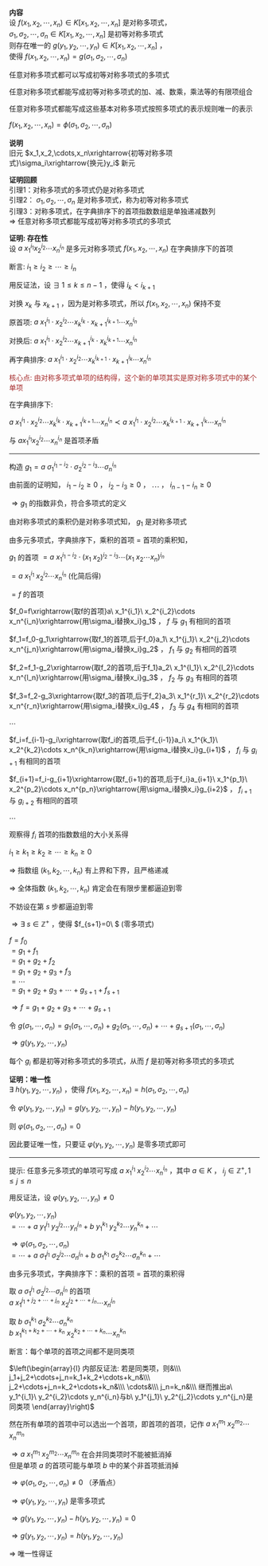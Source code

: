**内容**    
设 $f(x_1,x_2,\cdots,x_n)\in K[x_1,x_2,\cdots,x_n]$ 是对称多项式，    
 $\sigma_1,\sigma_2,\cdots,\sigma_n\in K[x_1,x_2,\cdots,x_n]$ 是初等对称多项式    
则存在唯一的 $g(y_1,y_2,\cdots,y_n)\in K[x_1,x_2,\cdots,x_n]$ ，    
使得 $f(x_1,x_2,\cdots,x_n)=g(\sigma_1,\sigma_2,\cdots,\sigma_n)$     
    
任意对称多项式都可以写成初等对称多项式的多项式    
    
任意对称多项式都能写成初等对称多项式的加、减、数乘，乘法等的有限项组合    
    
任意对称多项式都能写成这些基本对称多项式按照多项式的表示规则唯一的表示    
    
 $f(x_1,x_2,\cdots,x_n)=\phi(\sigma_1,\sigma_2,\cdots,\sigma_n)$     
    
**说明**    
旧元 $x_1,x_2,\cdots,x_n\xrightarrow{初等对称多项式}\sigma_i\xrightarrow{换元}y_i$ 新元    
    
**证明回顾**    
引理1：对称多项式的多项式仍是对称多项式    
引理2： $\sigma_1,\sigma_2,\cdots,\sigma_n$ 是对称多项式，称为初等对称多项式    
引理3：对称多项式，在字典排序下的首项指数数组是单独递减数列    
 $\Rightarrow$  任意对称多项式都能写成初等对称多项式的多项式    
    
**证明: 存在性**    
设 $a\ x_1^{i_1}x_2^{i_2}\cdots x_n^{i_n}$ 是多元对称多项式 $f(x_1,x_2,\cdots,x_n)$ 在字典排序下的首项    
    
断言:  $i_1\geq i_2\geq\cdots\geq i_n$     
    
用反证法，设 $\exists\ 1\le k\le n-1$ ，使得 $i_k<i_{k+1}$     
    
对换 $x_k$ 与 $x_{k+1}$ ，因为是对称多项式，所以 $f(x_1,x_2,\cdots,x_n)$ 保持不变    
    
原首项:  $a\ x_1^{i_1}\cdot x_2^{i_2}\cdots x_k^{i_k}    
\cdot x_{k+1}^{i_{k+1}}\cdots x_n^{i_n}$     
    
对换后:  $a\ x_1^{i_1}\cdot x_2^{i_2}\cdots    
x_{k+1}^{i_k}\cdot x_k^{i_{k+1}}\cdots x_n^{i_n}$     
    
再字典排序:  $a\ x_1^{i_1}\cdot x_2^{i_2}\cdots    
x_k^{i_{k+1}}\cdot x_{k+1}^{i_k}\cdots x_n^{i_n}$     
    
<font color=brown>核心点: 由对称多项式单项的结构得，这个新的单项其实是原对称多项式中的某个单项</font>    
    
在字典排序下:    
    
 $a\ x_1^{i_1}\cdot x_2^{i_2}\cdots x_k^{i_k}\cdot x_{k+1}^{i_{k+1}}\cdots x_n^{i_n}\prec a\ x_1^{i_1}\cdot x_2^{i_2}\cdots x_k^{i_{k+1}}\cdot x_{k+1}^{i_k}\cdots x_n^{i_n}$     
    
与 $ax_1^{i_1}x_2^{i_2}\cdots x_n^{i_n}$ 是首项矛盾    
    
---    
    
构造 $g_1=a\ \sigma_1^{i_1-i_2}\cdot\sigma_2^{i_2-i_3}\cdots\sigma_n^{i_n}$     
    
由前面的证明知， $i_1-i_2\geq0$ ， $i_2-i_3\geq0$ ， $\cdots$ ， $i_{n-1}-i_n\geq0$     
    
 $\Rightarrow g_1$ 的指数非负，符合多项式的定义    
    
由对称多项式的乘积仍是对称多项式知， $g_1$ 是对称多项式    
    
由多元多项式，字典排序下，乘积的首项 $=$ 首项的乘积知，    
    
 $g_1$ 的首项 $=a\ x_1^{i_1-i_2}\cdot(x_1\ x_2)^{i_2-i_3}\cdots(x_1\ x_2\cdots x_n)^{i_n}$     
    
 $=a\ x_1^{i_1}\ x_2^{i_2}\cdots x_n^{i_n}$ (化简后得)    
    
 $=f$ 的首项    
    
 $f_0=f\xrightarrow{取f的首项}a\ x_1^{i_1}\ x_2^{i_2}\cdots x_n^{i_n}\xrightarrow{用\sigma_i替换x_i}g_1$ ， $f$ 与 $g_1$ 有相同的首项    
    
 $f_1=f_0-g_1\xrightarrow{取f_1的首项,后于f_0}a_1\ x_1^{j_1}\ x_2^{j_2}\cdots x_n^{j_n}\xrightarrow{用\sigma_i替换x_i}g_2$ ， $f_1$ 与 $g_2$ 有相同的首项    
    
 $f_2=f_1-g_2\xrightarrow{取f_2的首项,后于f_1}a_2\ x_1^{l_1}\ x_2^{l_2}\cdots x_n^{l_n}\xrightarrow{用\sigma_i替换x_i}g_3$ ， $f_2$ 与 $g_3$ 有相同的首项    
    
 $f_3=f_2-g_3\xrightarrow{取f_3的首项,后于f_2}a_3\ x_1^{r_1}\ x_2^{r_2}\cdots x_n^{r_n}\xrightarrow{用\sigma_i替换x_i}g_4$ ， $f_3$ 与 $g_4$ 有相同的首项    
    
 $\cdots$     
    
 $f_i=f_{i-1}-g_i\xrightarrow{取f_i的首项,后于f_{i-1}}a_i\ x_1^{k_1}\ x_2^{k_2}\cdots x_n^{k_n}\xrightarrow{用\sigma_i替换x_i}g_{i+1}$ ， $f_i$ 与 $g_{i+1}$ 有相同的首项    
    
 $f_{i+1}=f_i-g_{i+1}\xrightarrow{取f_{i+1}的首项,后于f_i}a_{i+1}\ x_1^{p_1}\ x_2^{p_2}\cdots x_n^{p_n}\xrightarrow{用\sigma_i替换x_i}g_{i+2}$ ， $f_{i+1}$ 与 $g_{i+2}$ 有相同的首项    
    
 $\cdots$     
    
观察得 $f_i$ 首项的指数数组的大小关系得    
    
 $i_1\geq k_1\geq k_2\geq\cdots\geq k_n\geq0$     
    
 $\Rightarrow$ 指数组 $(k_1,k_2,\cdots,k_n)$ 有上界和下界，且严格递减    
    
 $\Rightarrow$ 全体指数 $(k_1,k_2,\cdots,k_n)$ 肯定会在有限步里都逼迫到零    
    
不妨设在第 $s$ 步都逼迫到零    
    
 $\Rightarrow\exists\ s\in\mathbb{Z}^+$ ，使得 $f_{s+1}=0\ $ (零多项式)    
    
 $f=f_0$     
 $=g_1+f_1$     
 $=g_1+g_2+f_2$     
 $=g_1+g_2+g_3+f_3$     
 $=\cdots$     
 $=g_1+g_2+g_3+\cdots+g_{s+1}+f_{s+1}$     
    
 $\Rightarrow f=g_1+g_2+g_3+\cdots+g_{s+1}$     
    
令 $g(\sigma_1,\cdots,\sigma_n)=g_1(\sigma_1,\cdots,\sigma_n)+g_2(\sigma_1,\cdots,\sigma_n)+\cdots+g_{s+1}(\sigma_1,\cdots,\sigma_n)$     
    
 $\Rightarrow g(y_1,y_2,\cdots,y_n)$     
    
每个 $g_i$ 都是初等对称多项式的多项式，从而 $f$ 是初等对称多项式的多项式    
    
**证明：唯一性**    
 $\exists\ h(y_1,y_2,\cdots,y_n)$ ，使得 $f(x_1,x_2,\cdots,x_n)=h(\sigma_1,\sigma_2,\cdots,\sigma_n)$     
    
令 $\varphi(y_1,y_2,\cdots,y_n)=g(y_1,y_2,\cdots,y_n)-h(y_1,y_2,\cdots,y_n)$     
    
则 $\varphi(\sigma_1,\sigma_2,\cdots,\sigma_n)=0$     
    
因此要证唯一性，只要证 $\varphi(y_1,y_2,\cdots,y_n)$ 是零多项式即可    
    
---    
    
提示: 任意多元多项式的单项可写成  $a\ x_1^{i_1}\  x_2^{i_2}\cdots x_n^{i_n}$ ，其中 $a\in K$ ， $i_j    
\in\mathbb{Z}^{+},1\le j\le n$     
    
用反证法，设 $\varphi(y_1,y_2,\cdots,y_n)\neq0$     
    
 $\varphi(y_1,y_2,\cdots,y_n)$     
 $=\cdots+a\ y_1^{j_1}\ y_2^{j_2}\cdots y_n^{j_n}+b\ y_1^{k_1}\ y_2^{k_2}\cdots y_n^{k_n}+\cdots$     
    
 $\Rightarrow\varphi(\sigma_1,\sigma_2,\cdots,\sigma_n)$     
 $=\cdots+a\ \sigma_1^{j_1}\ \sigma_2^{j_2}\cdots \sigma_n^{j_n}+b\ \sigma_1^{k_1}\ \sigma_2^{k_2}\cdots \sigma_n^{k_n}+\cdots$     
    
由多元多项式，字典排序下：乘积的首项 $=$ 首项的乘积得    
    
取 $a\ \sigma_1^{j_1}\ \sigma_2^{j_2}\cdots \sigma_n^{j_n}$ 的首项    
 $a\ x_1^{j_1+j_2+\cdots+j_n}\ x_2^{j_2+\cdots+j_n}\cdots x_n^{j_n}$     
    
取 $b\ \sigma_1^{k_1}\ \sigma_2^{k_2}\cdots \sigma_n^{k_n}$     
 $b\ x_1^{k_1+k_2+\cdots+k_n}\ x_2^{k_2+\cdots+k_n}\cdots x_n^{k_n}$     
    
断言：每个单项的首项之间都不是同类项    
    
 $\left(\begin{array}{l}    
内部反证法: 若是同类项，则&\\\     
j_1+j_2+\cdots+j_n=k_1+k_2+\cdots+k_n&\\\    
j_2+\cdots+j_n=k_2+\cdots+k_n&\\\    
\cdots&\\\    
j_n=k_n&\\\     
继而推出a\ y_1^{i_1}\ y_2^{i_2}\cdots y_n^{i_n}与b\ y_1^{j_1}\ y_2^{j_2}\cdots y_n^{j_n}是同类项    
\end{array}\right)$     
    
然在所有单项的首项中可以选出一个首项，即首项的首项，记作 $a\ x_1^{m_1}\ x_2^{m_2}\cdots x_n^{m_n}$     
    
 $\Rightarrow a\ x_1^{m_1}\ x_2^{m_2}\cdots x_n^{m_n}$ 在合并同类项时不能被抵消掉    
但是单项 $a$ 的首项可能与单项 $b$ 中的某个非首项抵消掉    
    
 $\Rightarrow\varphi(\sigma_1,\sigma_2,\cdots,\sigma_n)\neq0$ （矛盾点）    
    
 $\Rightarrow\varphi(y_1,y_2,\cdots,y_n)$ 是零多项式    
    
 $\Rightarrow g(y_1,y_2,\cdots,y_n)-h(y_1,y_2,\cdots,y_n)=0$     
    
 $\Rightarrow g(y_1,y_2,\cdots,y_n)=h(y_1,y_2,\cdots,y_n)$     
    
 $\Rightarrow$ 唯一性得证    
